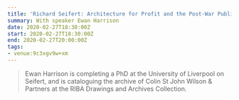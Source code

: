 ```yaml
---
title: 'Richard Seifert: Architecture for Profit and the Post-War Public Sector'
summary: With speaker Ewan Harrison
date: 2020-02-27T18:30:00Z
start: 2020-02-27T18:30:00Z
end: 2020-02-27T20:00:00Z
tags:
- venue:9c3xgv9w+xm
---
```

> Ewan Harrison is completing a PhD at the University of Liverpool on Seifert, and is cataloguing the archive of Colin St John Wilson & Partners at the RIBA Drawings and Archives Collection.
